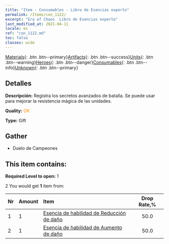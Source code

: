 ```yaml
---
title: "Item - Consumables - Libro de Esencias experto"
permalink: /Items/con_1122/
excerpt: "Era of Chaos  Libro de Esencias experto"
last_modified_at: 2021-04-11
locale: es
ref: "con_1122.md"
toc: false
classes: wide
---
```

 [Materials](/es/Items/){: .btn .btn--primary}[Artifacts](/es/Items/Artifacts/){: .btn .btn--success}[Units](/es/Items/Units/){: .btn .btn--warning}[Heroes](/es/Items/Heroes/){: .btn .btn--danger}[Consumables](/es/Items/Consumables/){: .btn .btn--info}[Unknown](/es/Items/Unknown/){: .btn .btn--primary}

## Detalles
 **Descripción:** Registra los secretos avanzados de batalla. Se puede usar para mejorar la resistencia mágica de las unidades.

 **Quality:** <span style="color: #FF8C00">OK</span>

 **Type:** Gift

## Gather

*    Duelo de Campeones 

## This item contains:

 **Required Level to open:** 1

 2 You would get **1** item  from:

  | Nr | Amount |     Item    | Drop Rate,% |
  |:---|:-------|:------------|:---------:|
  | 1 | 1 | [Esencia de habilidad de Reducción de daño](/es/Items/con_1116/) | 50.0 | 
  | 2 | 1 | [Esencia de habilidad de Aumento de daño](/es/Items/con_1117/) | 50.0 | 
